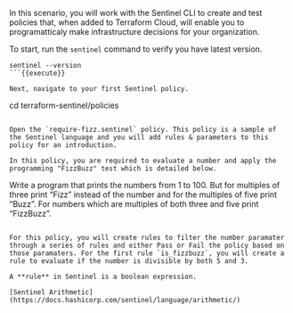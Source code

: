 In this scenario, you will work with the Sentinel CLI to create and test policies that, when added to Terraform Cloud, will enable you to programatticaly make infrastructure decisions for your organization.

To start, run the `sentinel` command to verify you have latest version.

```
sentinel --version
```{{execute}}

Next, navigate to your first Sentinel policy.

```
cd terraform-sentinel/policies
```{{execute}}

Open the `require-fizz.sentinel` policy. This policy is a sample of the Sentinel language and you will add rules & parameters to this policy for an introduction.

In this policy, you are required to evaluate a number and apply the programming "FizzBuzz" test which is detailed below.

```
Write a program that prints the numbers from 1 to 100.
But for multiples of three print “Fizz” instead of the number and for the multiples of five print “Buzz”.
For numbers which are multiples of both three and five print “FizzBuzz”.
```

For this policy, you will create rules to filter the number paramater through a series of rules and either Pass or Fail the policy based on those paramaters. For the first rule `is_fizzbuzz`, you will create a rule to evaluate if the number is divisible by both 5 and 3.

A **rule** in Sentinel is a boolean expression.

[Sentinel Arithmetic](https://docs.hashicorp.com/sentinel/language/arithmetic/)
